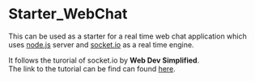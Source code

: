 # Starter_WebChat

This can be used as a starter for a real time web chat application which uses [node.js](https://nodejs.org/en/) server and [socket.io](https://socket.io/) as a real time engine.

It follows the turorial of socket.io by **Web Dev Simplified**.<br>
The link to the tutorial can be find can found [here](https://www.youtube.com/watch?v=rxzOqP9YwmM).
